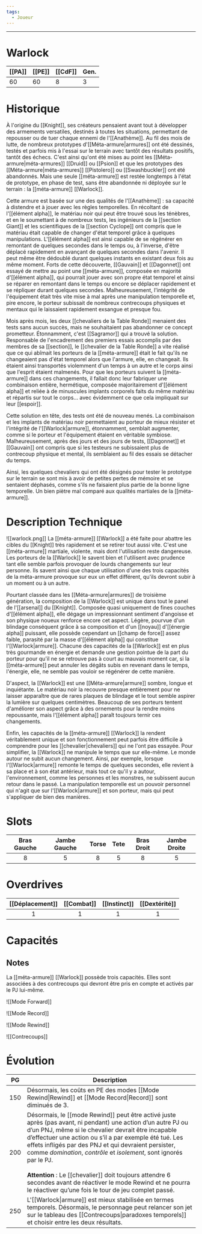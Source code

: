 ```yaml
---
tags:
  - Joueur
---
```


___
# Warlock

| [[PA]] | [[PE]] | [[CdF]] | Gen. |
| ------ | ------ | ------- | ---- |
| 60     | 60     | 8       | 3    |
# Historique

À l'origine du [[Knight]], ses créateurs pensaient avant tout à développer des armements versatiles, destinés à toutes les situations, permettant de repousser ou de tuer chaque ennemi de l'[[Anathème]]. Au fil des mois de lutte, de nombreux prototypes d'[[Méta-armure|armures]] ont été dessinés, testés et parfois mis à l'essai sur le terrain avec tantôt des résultats positifs, tantôt des échecs. C'est ainsi qu'ont été mises au point les [[Méta-armure|méta-armures]] [[Druid]] ou [[Psion]] et que les prototypes des [[Méta-armure|méta-armures]] [[Pistolero]] ou [[Swashbuckler]] ont été abandonnés. Mais une seule [[méta-armure]] est restée longtemps à l'état de prototype, en phase de test, sans être abandonnée ni déployée sur le terrain : la [[méta-armure]] [[Warlock]].

Cette armure est basée sur une des qualités de l'[[Anathème]] : sa capacité à distendre et à jouer avec les règles temporelles. En récoltant de l'[[élément alpha]], le matériau noir qui peut être trouvé sous les ténèbres, et en le soumettant à de nombreux tests, les ingénieurs de la [[section Giant]] et les scientifiques de la [[section Cyclope]] ont compris que le matériau était capable de changer d'état temporel grâce à quelques manipulations. L'[[élément alpha]] est ainsi capable de se régénérer en remontant de quelques secondes dans le temps ou, à l'inverse, d'être déplacé rapidement en avançant de quelques secondes dans l'avenir. Il peut même être dédoublé durant quelques instants en existant deux fois au même moment. Forts de cette découverte, [[Gauvain]] et [[Dagonnet]] ont essayé de mettre au point une [[méta-armure]], composée en majorité d'[[élément alpha]], qui pourrait jouer avec son propre état temporel et ainsi se réparer en remontant dans le temps ou encore se déplacer rapidement et se répliquer durant quelques secondes. Malheureusement, l'intégrité de l'équipement était très vite mise à mal après une manipulation temporelle et, pire encore, le porteur subissait de nombreux contrecoups physiques et mentaux qui le laissaient rapidement exsangue et presque fou.

Mois après mois, les deux [[chevaliers de la Table Ronde]] menaient des tests sans aucun succès, mais ne souhaitaient pas abandonner ce concept prometteur. Étonnamment, c'est [[Sagramor]] qui a trouvé la solution. Responsable de l'encadrement des premiers essais accomplis par des membres de sa [[section]], le [[chevalier de la Table Ronde]] a vite réalisé que ce qui abîmait les porteurs de la [[méta-armure]] était le fait qu'ils ne changeaient pas d'état temporel alors que l'armure, elle, en changeait. Ils étaient ainsi transportés violemment d'un temps à un autre et le corps ainsi que l'esprit étaient malmenés. Pour que les porteurs suivent la [[méta-armure]] dans ces changements, il fallait donc leur fabriquer une combinaison entière, hermétique, composée majoritairement d'[[élément alpha]] et reliée à de minuscules implants corporels faits du même matériau et répartis sur tout le corps... avec évidemment ce que cela impliquait sur leur [[espoir]].

Cette solution en tête, des tests ont été de nouveau menés. La combinaison et les implants de matériau noir permettaient au porteur de mieux résister et l'intégrité de l'[[Warlock|armure]], étonnamment, semblait augmenter, comme si le porteur et l'équipement étaient en véritable symbiose. Malheureusement, après des jours et des jours de tests, [[Dagonnet]] et [[Gauvain]] ont compris que si les testeurs ne subissaient plus de contrecoup physique et mental, ils semblaient au fil des essais se détacher du temps.

Ainsi, les quelques chevaliers qui ont été désignés pour tester le prototype sur le terrain se sont mis à avoir de petites pertes de mémoire et se sentaient déphasés, comme s'ils ne faisaient plus partie de la bonne ligne temporelle. Un bien piètre mal comparé aux qualités martiales de la [[méta-armure]].

# Description Technique
![[warlock.png]]
La [[méta-armure]] [[Warlock]] a été faite pour abattre les cibles du [[Knight]] très rapidement et se retirer tout aussi vite. C'est une [[méta-armure]] martiale, violente, mais dont l'utilisation reste dangereuse. Les porteurs de la [[Warlock]] le savent bien et l'utilisent avec prudence tant elle semble parfois provoquer de lourds changements sur leur personne. Ils savent ainsi que chaque utilisation d'une des trois capacités de la méta-armure provoque sur eux un effet différent, qu'ils devront subir à un moment ou à un autre.

Pourtant classée dans les [[Méta-armure|armures]] de troisième génération, la composition de la [[Warlock]] est unique dans tout le panel de l'[[arsenal]] du [[Knight]]. Composée quasi uniquement de fines couches d'[[élément alpha]], elle dégage un impressionnant sentiment d'angoisse et son physique noueux renforce encore cet aspect. Légère, pourvue d'un blindage conséquent grâce à sa composition et d'un [[noyau]] d'[[énergie alpha]] puissant, elle possède cependant un [[champ de force]] assez faible, parasité par la masse d'[[élément alpha]] qui constitue l'[[Warlock|armure]]. Chacune des capacités de la [[Warlock]] est en plus très gourmande en énergie et demande une gestion pointue de la part du porteur pour qu'il ne se retrouve pas à court au mauvais moment car, si la [[méta-armure]] peut annuler les dégâts subis en revenant dans le temps, l'énergie, elle, ne semble pas vouloir se régénérer de cette manière.

D'aspect, la [[Warlock]] est une [[Méta-armure|armure]] sombre, longue et inquiétante. Le matériau noir la recouvre presque entièrement pour ne laisser apparaître que de rares plaques de blindage et le tout semble aspirer la lumière sur quelques centimètres. Beaucoup de ses porteurs tentent d'améliorer son aspect grâce à des ornements pour la rendre moins repoussante, mais l'[[élément alpha]] paraît toujours ternir ces changements.

Enfin, les capacités de la [[méta-armure]] [[Warlock]] la rendent véritablement unique et son fonctionnement peut parfois être difficile à comprendre pour les [[chevalier|chevaliers]] qui ne l'ont pas essayée. Pour simplifier, la [[Warlock]] ne manipule le temps que sur elle-même. Le monde autour ne subit aucun changement. Ainsi, par exemple, lorsque l'[[Warlock|armure]] remonte le temps de quelques secondes, elle revient à sa place et à son état antérieur, mais tout ce qu'il y a autour, l'environnement, comme les personnes et les monstres, ne subissent aucun retour dans le passé. La manipulation temporelle est un pouvoir personnel qui n'agit que sur l'[[Warlock|armure]] et son porteur, mais qui peut s'appliquer de bien des manières.
# Slots

| Bras Gauche | Jambe Gauche | Torse | Tete | Bras Droit | Jambe Droite |
| :---------: | :----------: | :---: | :--: | :--------: | :----------: |
|      8      |      5       |   8   |  5   |     8      |      5       |
# Overdrives

| [[Déplacement]] | [[Combat]] | [[Instinct]] | [[Dextérité]] |
| :-------------: | :--------: | :----------: | :-----------: |
|        1        |     1      |      1       |       1       |
# Capacités

## Notes

La [[méta-armure]] [[Warlock]] possède trois capacités. Elles sont associées à des contrecoups qui devront être pris en compte et activés par le PJ lui-même.

![[Mode Forward]]

![[Mode Record]]

![[Mode Rewind]]

![[Contrecoups]]

# Évolution

| PG  | Description                                                                                                                                                                                                                                                                                                                                                                                                                                                                                                                                   |
| :-: | --------------------------------------------------------------------------------------------------------------------------------------------------------------------------------------------------------------------------------------------------------------------------------------------------------------------------------------------------------------------------------------------------------------------------------------------------------------------------------------------------------------------------------------------- |
| 150 | Désormais, les coûts en PE des modes [[Mode Rewind\|Rewind]] et [[Mode Record\|Record]] sont diminués de 3.                                                                                                                                                                                                                                                                                                                                                                                                                                   |
| 200 | Désormais, le [[mode Rewind]] peut être activé juste après (pas avant, ni pendant) une action d’un autre PJ ou d’un PNJ, même si le chevalier devrait être incapable d’effectuer une action ou s’il a par exemple été tué. Les effets infligés par des PNJ et qui devraient persister, comme _domination_, _contrôle_ et _isolement_, sont ignorés par le PJ.<br><br>**Attention** : Le [[chevalier]] doit toujours attendre 6 secondes avant de réactiver le mode Rewind et ne pourra le réactiver qu’une fois le tour de jeu complet passé. |
| 250 | L'[[Warlock\|armure]] est mieux stabilisée en termes temporels. Désormais, le personnage peut relancer son jet sur le tableau des [[Contrecoups\|paradoxes temporels]] et choisir entre les deux résultats.                                                                                                                                                                                                                                                                                                                                   |
